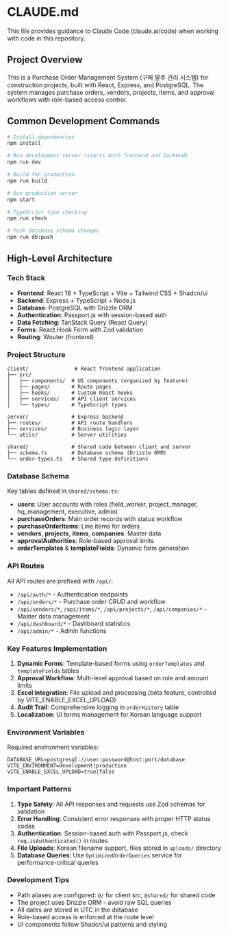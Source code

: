 # CLAUDE.md

This file provides guidance to Claude Code (claude.ai/code) when working with code in this repository.

## Project Overview

This is a Purchase Order Management System (구매 발주 관리 시스템) for construction projects, built with React, Express, and PostgreSQL. The system manages purchase orders, vendors, projects, items, and approval workflows with role-based access control.

## Common Development Commands

```bash
# Install dependencies
npm install

# Run development server (starts both frontend and backend)
npm run dev

# Build for production
npm run build

# Run production server
npm start

# TypeScript type checking
npm run check

# Push database schema changes
npm run db:push
```

## High-Level Architecture

### Tech Stack
- **Frontend**: React 18 + TypeScript + Vite + Tailwind CSS + Shadcn/ui
- **Backend**: Express + TypeScript + Node.js
- **Database**: PostgreSQL with Drizzle ORM
- **Authentication**: Passport.js with session-based auth
- **Data Fetching**: TanStack Query (React Query)
- **Forms**: React Hook Form with Zod validation
- **Routing**: Wouter (frontend)

### Project Structure
```
client/               # React frontend application
├── src/
│   ├── components/  # UI components (organized by feature)
│   ├── pages/       # Route pages
│   ├── hooks/       # Custom React hooks
│   ├── services/    # API client services
│   └── types/       # TypeScript types

server/              # Express backend
├── routes/          # API route handlers
├── services/        # Business logic layer
└── utils/           # Server utilities

shared/              # Shared code between client and server
├── schema.ts        # Database schema (Drizzle ORM)
└── order-types.ts   # Shared type definitions
```

### Database Schema

Key tables defined in `shared/schema.ts`:
- **users**: User accounts with roles (field_worker, project_manager, hq_management, executive, admin)
- **purchaseOrders**: Main order records with status workflow
- **purchaseOrderItems**: Line items for orders
- **vendors**, **projects**, **items**, **companies**: Master data
- **approvalAuthorities**: Role-based approval limits
- **orderTemplates** & **templateFields**: Dynamic form generation

### API Routes

All API routes are prefixed with `/api/`:
- `/api/auth/*` - Authentication endpoints
- `/api/orders/*` - Purchase order CRUD and workflow
- `/api/vendors/*`, `/api/items/*`, `/api/projects/*`, `/api/companies/*` - Master data management
- `/api/dashboard/*` - Dashboard statistics
- `/api/admin/*` - Admin functions

### Key Features Implementation

1. **Dynamic Forms**: Template-based forms using `orderTemplates` and `templateFields` tables
2. **Approval Workflow**: Multi-level approval based on role and amount limits
3. **Excel Integration**: File upload and processing (beta feature, controlled by VITE_ENABLE_EXCEL_UPLOAD)
4. **Audit Trail**: Comprehensive logging in `orderHistory` table
5. **Localization**: UI terms management for Korean language support

### Environment Variables

Required environment variables:
```
DATABASE_URL=postgresql://user:password@host:port/database
VITE_ENVIRONMENT=development|production
VITE_ENABLE_EXCEL_UPLOAD=true|false
```

### Important Patterns

1. **Type Safety**: All API responses and requests use Zod schemas for validation
2. **Error Handling**: Consistent error responses with proper HTTP status codes
3. **Authentication**: Session-based auth with Passport.js, check `req.isAuthenticated()` in routes
4. **File Uploads**: Korean filename support, files stored in `uploads/` directory
5. **Database Queries**: Use `OptimizedOrderQueries` service for performance-critical queries

### Development Tips

- Path aliases are configured: `@/` for client src, `@shared/` for shared code
- The project uses Drizzle ORM - avoid raw SQL queries
- All dates are stored in UTC in the database
- Role-based access is enforced at the route level
- UI components follow Shadcn/ui patterns and styling